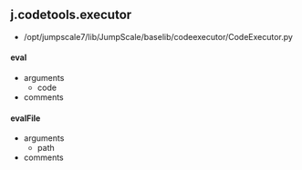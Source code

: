 ## j.codetools.executor

- /opt/jumpscale7/lib/JumpScale/baselib/codeexecutor/CodeExecutor.py

#### eval 
- arguments
    - code
- comments
    

#### evalFile 
- arguments
    - path
- comments
    

